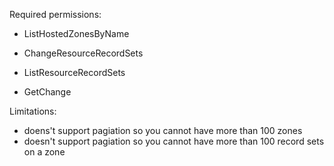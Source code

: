 
Required permissions:

- ListHostedZonesByName

- ChangeResourceRecordSets
- ListResourceRecordSets
- GetChange


Limitations:

- doens't support pagiation so you cannot have more than 100 zones
- doesn't support pagiation so you cannot have more than 100 record sets on a zone